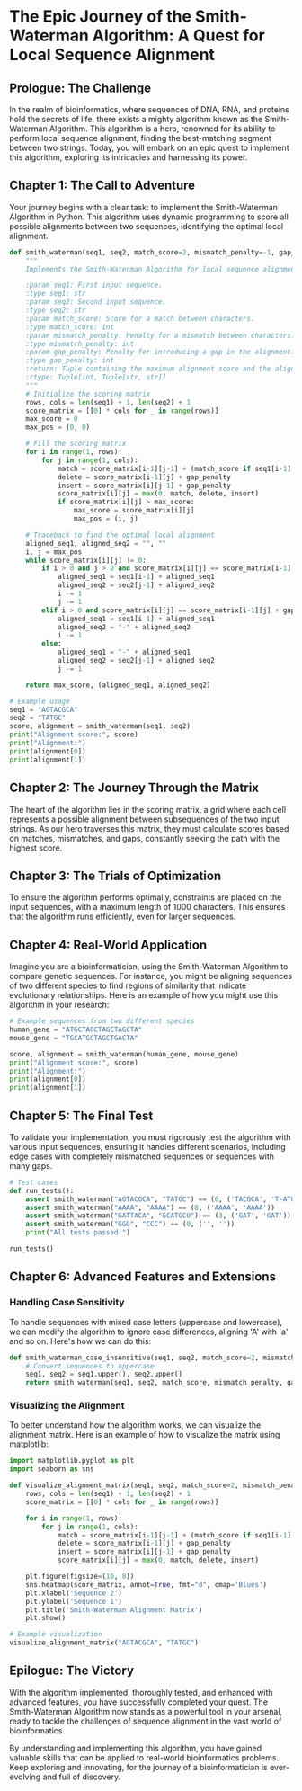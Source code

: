 # The Epic Journey of the Smith-Waterman Algorithm: A Quest for Local Sequence Alignment

## Prologue: The Challenge

In the realm of bioinformatics, where sequences of DNA, RNA, and proteins hold the secrets of life, there exists a mighty algorithm known as the Smith-Waterman Algorithm. This algorithm is a hero, renowned for its ability to perform local sequence alignment, finding the best-matching segment between two strings. Today, you will embark on an epic quest to implement this algorithm, exploring its intricacies and harnessing its power.

## Chapter 1: The Call to Adventure

Your journey begins with a clear task: to implement the Smith-Waterman Algorithm in Python. This algorithm uses dynamic programming to score all possible alignments between two sequences, identifying the optimal local alignment.

```python
def smith_waterman(seq1, seq2, match_score=2, mismatch_penalty=-1, gap_penalty=-1):
    """
    Implements the Smith-Waterman Algorithm for local sequence alignment.

    :param seq1: First input sequence.
    :type seq1: str
    :param seq2: Second input sequence.
    :type seq2: str
    :param match_score: Score for a match between characters.
    :type match_score: int
    :param mismatch_penalty: Penalty for a mismatch between characters.
    :type mismatch_penalty: int
    :param gap_penalty: Penalty for introducing a gap in the alignment.
    :type gap_penalty: int
    :return: Tuple containing the maximum alignment score and the aligned subsequences.
    :rtype: Tuple[int, Tuple[str, str]]
    """
    # Initialize the scoring matrix
    rows, cols = len(seq1) + 1, len(seq2) + 1
    score_matrix = [[0] * cols for _ in range(rows)]
    max_score = 0
    max_pos = (0, 0)

    # Fill the scoring matrix
    for i in range(1, rows):
        for j in range(1, cols):
            match = score_matrix[i-1][j-1] + (match_score if seq1[i-1] == seq2[j-1] else mismatch_penalty)
            delete = score_matrix[i-1][j] + gap_penalty
            insert = score_matrix[i][j-1] + gap_penalty
            score_matrix[i][j] = max(0, match, delete, insert)
            if score_matrix[i][j] > max_score:
                max_score = score_matrix[i][j]
                max_pos = (i, j)

    # Traceback to find the optimal local alignment
    aligned_seq1, aligned_seq2 = "", ""
    i, j = max_pos
    while score_matrix[i][j] != 0:
        if i > 0 and j > 0 and score_matrix[i][j] == score_matrix[i-1][j-1] + (match_score if seq1[i-1] == seq2[j-1] else mismatch_penalty):
            aligned_seq1 = seq1[i-1] + aligned_seq1
            aligned_seq2 = seq2[j-1] + aligned_seq2
            i -= 1
            j -= 1
        elif i > 0 and score_matrix[i][j] == score_matrix[i-1][j] + gap_penalty:
            aligned_seq1 = seq1[i-1] + aligned_seq1
            aligned_seq2 = "-" + aligned_seq2
            i -= 1
        else:
            aligned_seq1 = "-" + aligned_seq1
            aligned_seq2 = seq2[j-1] + aligned_seq2
            j -= 1

    return max_score, (aligned_seq1, aligned_seq2)

# Example usage
seq1 = "AGTACGCA"
seq2 = "TATGC"
score, alignment = smith_waterman(seq1, seq2)
print("Alignment score:", score)
print("Alignment:")
print(alignment[0])
print(alignment[1])
```

## Chapter 2: The Journey Through the Matrix

The heart of the algorithm lies in the scoring matrix, a grid where each cell represents a possible alignment between subsequences of the two input strings. As our hero traverses this matrix, they must calculate scores based on matches, mismatches, and gaps, constantly seeking the path with the highest score.

## Chapter 3: The Trials of Optimization

To ensure the algorithm performs optimally, constraints are placed on the input sequences, with a maximum length of 1000 characters. This ensures that the algorithm runs efficiently, even for larger sequences.

## Chapter 4: Real-World Application

Imagine you are a bioinformatician, using the Smith-Waterman Algorithm to compare genetic sequences. For instance, you might be aligning sequences of two different species to find regions of similarity that indicate evolutionary relationships. Here is an example of how you might use this algorithm in your research:

```python
# Example sequences from two different species
human_gene = "ATGCTAGCTAGCTAGCTA"
mouse_gene = "TGCATGCTAGCTGACTA"

score, alignment = smith_waterman(human_gene, mouse_gene)
print("Alignment score:", score)
print("Alignment:")
print(alignment[0])
print(alignment[1])
```

## Chapter 5: The Final Test

To validate your implementation, you must rigorously test the algorithm with various input sequences, ensuring it handles different scenarios, including edge cases with completely mismatched sequences or sequences with many gaps.

```python
# Test cases
def run_tests():
    assert smith_waterman("AGTACGCA", "TATGC") == (6, ('TACGCA', 'T-ATGC'))
    assert smith_waterman("AAAA", "AAAA") == (8, ('AAAA', 'AAAA'))
    assert smith_waterman("GATTACA", "GCATGCU") == (3, ('GAT', 'GAT'))
    assert smith_waterman("GGG", "CCC") == (0, ('', ''))
    print("All tests passed!")

run_tests()
```

## Chapter 6: Advanced Features and Extensions

### Handling Case Sensitivity

To handle sequences with mixed case letters (uppercase and lowercase), we can modify the algorithm to ignore case differences, aligning 'A' with 'a' and so on. Here's how we can do this:

```python
def smith_waterman_case_insensitive(seq1, seq2, match_score=2, mismatch_penalty=-1, gap_penalty=-1):
    # Convert sequences to uppercase
    seq1, seq2 = seq1.upper(), seq2.upper()
    return smith_waterman(seq1, seq2, match_score, mismatch_penalty, gap_penalty)
```

### Visualizing the Alignment

To better understand how the algorithm works, we can visualize the alignment matrix. Here is an example of how to visualize the matrix using matplotlib:

```python
import matplotlib.pyplot as plt
import seaborn as sns

def visualize_alignment_matrix(seq1, seq2, match_score=2, mismatch_penalty=-1, gap_penalty=-1):
    rows, cols = len(seq1) + 1, len(seq2) + 1
    score_matrix = [[0] * cols for _ in range(rows)]

    for i in range(1, rows):
        for j in range(1, cols):
            match = score_matrix[i-1][j-1] + (match_score if seq1[i-1] == seq2[j-1] else mismatch_penalty)
            delete = score_matrix[i-1][j] + gap_penalty
            insert = score_matrix[i][j-1] + gap_penalty
            score_matrix[i][j] = max(0, match, delete, insert)

    plt.figure(figsize=(10, 8))
    sns.heatmap(score_matrix, annot=True, fmt="d", cmap='Blues')
    plt.xlabel('Sequence 2')
    plt.ylabel('Sequence 1')
    plt.title('Smith-Waterman Alignment Matrix')
    plt.show()

# Example visualization
visualize_alignment_matrix("AGTACGCA", "TATGC")
```

## Epilogue: The Victory

With the algorithm implemented, thoroughly tested, and enhanced with advanced features, you have successfully completed your quest. The Smith-Waterman Algorithm now stands as a powerful tool in your arsenal, ready to tackle the challenges of sequence alignment in the vast world of bioinformatics.

By understanding and implementing this algorithm, you have gained valuable skills that can be applied to real-world bioinformatics problems. Keep exploring and innovating, for the journey of a bioinformatician is ever-evolving and full of discovery.
